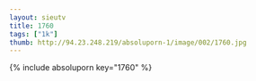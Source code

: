 ```yaml
--- 
layout: sieutv
title: 1760
tags: ["1k"]
thumb: http://94.23.248.219/absoluporn-1/image/002/1760.jpg
---
```

{% include absoluporn key="1760" %} 
